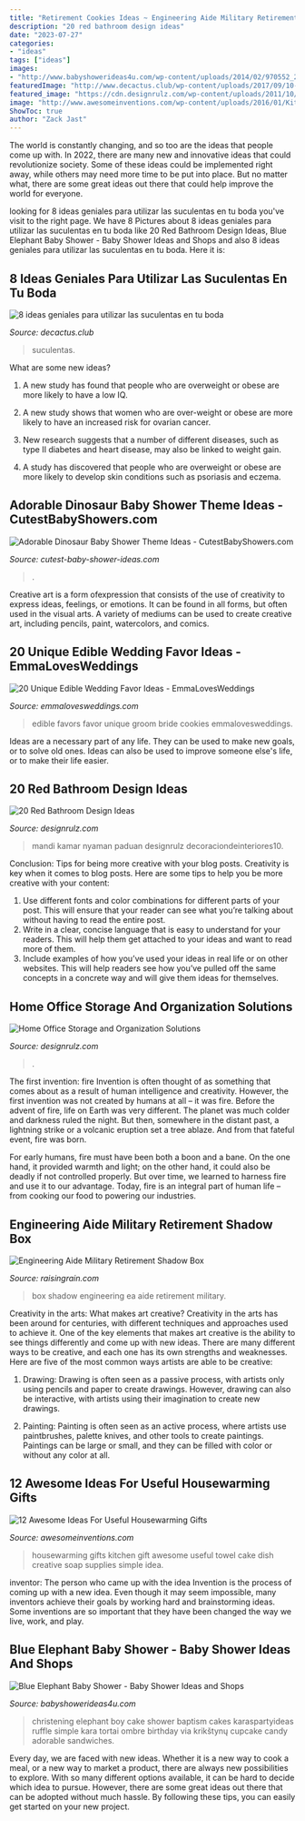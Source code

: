 ```yaml
---
title: "Retirement Cookies Ideas ~ Engineering Aide Military Retirement Shadow Box"
description: "20 red bathroom design ideas"
date: "2023-07-27"
categories:
- "ideas"
tags: ["ideas"]
images:
- "http://www.babyshowerideas4u.com/wp-content/uploads/2014/02/970552_269031876570197_1274620051_n_600x9071.jpg"
featuredImage: "http://www.decactus.club/wp-content/uploads/2017/09/10-Recuerdos-de-suculentas-para-tu-boda-min-683x1024.jpg"
featured_image: "https://cdn.designrulz.com/wp-content/uploads/2011/10/550_101357655.jpg"
image: "http://www.awesomeinventions.com/wp-content/uploads/2016/01/Kitchen-.jpg"
ShowToc: true
author: "Zack Jast"
---
```



The world is constantly changing, and so too are the ideas that people come up with. In 2022, there are many new and innovative ideas that could revolutionize society. Some of these ideas could be implemented right away, while others may need more time to be put into place. But no matter what, there are some great ideas out there that could help improve the world for everyone.

	

		
looking for 8 ideas geniales para utilizar las suculentas en tu boda you've visit to the right page. We have 8 Pictures about 8 ideas geniales para utilizar las suculentas en tu boda like 20 Red Bathroom Design Ideas, Blue Elephant Baby Shower - Baby Shower Ideas and Shops and also 8 ideas geniales para utilizar las suculentas en tu boda. Here it is:
		
    
## 8 Ideas Geniales Para Utilizar Las Suculentas En Tu Boda

<img loading=lazy src="http://www.decactus.club/wp-content/uploads/2017/09/10-Recuerdos-de-suculentas-para-tu-boda-min-683x1024.jpg" onerror="this.onerror=null;this.src='https://tse2.mm.bing.net/th?id=OIP.Tlm---97xZNfzZbKxU_s0AHaLG&amp;pid=15.1';" alt="8 ideas geniales para utilizar las suculentas en tu boda">

_Source: decactus.club_

>suculentas. 

	

What are some new ideas?
1. A new study has found that people who are overweight or obese are more likely to have a low IQ.
2. A new study shows that women who are over-weight or obese are more likely to have an increased risk for ovarian cancer.

3. New research suggests that a number of different diseases, such as type II diabetes and heart disease, may also be linked to weight gain.

4. A study has discovered that people who are overweight or obese are more likely to develop skin conditions such as psoriasis and eczema.

    
## Adorable Dinosaur Baby Shower Theme Ideas - CutestBabyShowers.com

<img loading=lazy src="https://www.cutest-baby-shower-ideas.com/images/dinosaurbabyshowerdecor.jpg" onerror="this.onerror=null;this.src='https://tse1.mm.bing.net/th?id=OIP.B6zo3k43xERcbbo2qeJqugHaJ4&amp;pid=15.1';" alt="Adorable Dinosaur Baby Shower Theme Ideas - CutestBabyShowers.com">

_Source: cutest-baby-shower-ideas.com_

>. 

	

Creative art is a form ofexpression that consists of the use of creativity to express ideas, feelings, or emotions. It can be found in all forms, but often used in the visual arts. A variety of mediums can be used to create creative art, including pencils, paint, watercolors, and comics.

    
## 20 Unique Edible Wedding Favor Ideas - EmmaLovesWeddings

<img loading=lazy src="http://emmalovesweddings.com/wp-content/uploads/2017/10/bride-and-groom-cookies-edible-wedding-favors.jpg" onerror="this.onerror=null;this.src='https://tse4.mm.bing.net/th?id=OIP.VLg_5BjBJNTCGey0NPkEHgHaLH&amp;pid=15.1';" alt="20 Unique Edible Wedding Favor Ideas - EmmaLovesWeddings">

_Source: emmalovesweddings.com_

>edible favors favor unique groom bride cookies emmalovesweddings. 

	

Ideas are a necessary part of any life. They can be used to make new goals, or to solve old ones. Ideas can also be used to improve someone else's life, or to make their life easier.

    
## 20 Red Bathroom Design Ideas

<img loading=lazy src="https://cdn.designrulz.com/wp-content/uploads/2014/10/red-bathroom-design-ideas-designrulz-4.jpg" onerror="this.onerror=null;this.src='https://tse4.mm.bing.net/th?id=OIP.zjS2j_MD34rgSfBSthnKgAHaJ4&amp;pid=15.1';" alt="20 Red Bathroom Design Ideas">

_Source: designrulz.com_

>mandi kamar nyaman paduan designrulz decoraciondeinteriores10. 

	

Conclusion: Tips for being more creative with your blog posts.
Creativity is key when it comes to blog posts. Here are some tips to help you be more creative with your content: 
1. Use different fonts and color combinations for different parts of your post. This will ensure that your reader can see what you’re talking about without having to read the entire post. 
2. Write in a clear, concise language that is easy to understand for your readers. This will help them get attached to your ideas and want to read more of them. 
3. Include examples of how you’ve used your ideas in real life or on other websites. This will help readers see how you’ve pulled off the same concepts in a concrete way and will give them ideas for themselves. 

    
## Home Office Storage And Organization Solutions

<img loading=lazy src="https://cdn.designrulz.com/wp-content/uploads/2011/10/550_101357655.jpg" onerror="this.onerror=null;this.src='https://tse1.mm.bing.net/th?id=OIP.aIrSBJ6M0eZA5U05TXOxzwHaJ4&amp;pid=15.1';" alt="Home Office Storage and Organization Solutions">

_Source: designrulz.com_

>. 

	

The first invention: fire
Invention is often thought of as something that comes about as a result of human intelligence and creativity. However, the first invention was not created by humans at all – it was fire.
Before the advent of fire, life on Earth was very different. The planet was much colder and darkness ruled the night. But then, somewhere in the distant past, a lightning strike or a volcanic eruption set a tree ablaze. And from that fateful event, fire was born.

For early humans, fire must have been both a boon and a bane. On the one hand, it provided warmth and light; on the other hand, it could also be deadly if not controlled properly. But over time, we learned to harness fire and use it to our advantage. Today, fire is an integral part of human life – from cooking our food to powering our industries.

    
## Engineering Aide Military Retirement Shadow Box

<img loading=lazy src="http://www.raisingrain.com/uploads/2/1/2/9/21291404/s276376470948382617_p97_i7_w555.jpeg" onerror="this.onerror=null;this.src='https://tse3.mm.bing.net/th?id=OIP.zVX_9Mbi3vw-5NF1ASYrOwHaMz&amp;pid=15.1';" alt="Engineering Aide Military Retirement Shadow Box">

_Source: raisingrain.com_

>box shadow engineering ea aide retirement military. 

	

Creativity in the arts: What makes art creative?
Creativity in the arts has been around for centuries, with different techniques and approaches used to achieve it. One of the key elements that makes art creative is the ability to see things differently and come up with new ideas. There are many different ways to be creative, and each one has its own strengths and weaknesses. Here are five of the most common ways artists are able to be creative: 
1. Drawing: Drawing is often seen as a passive process, with artists only using pencils and paper to create drawings. However, drawing can also be interactive, with artists using their imagination to create new drawings.

2. Painting: Painting is often seen as an active process, where artists use paintbrushes, palette knives, and other tools to create paintings. Paintings can be large or small, and they can be filled with color or without any color at all.

    
## 12 Awesome Ideas For Useful Housewarming Gifts

<img loading=lazy src="http://www.awesomeinventions.com/wp-content/uploads/2016/01/Kitchen-.jpg" onerror="this.onerror=null;this.src='https://tse2.mm.bing.net/th?id=OIP.4naaWIdExgE1mAXXhPE3iwHaMN&amp;pid=15.1';" alt="12 Awesome Ideas For Useful Housewarming Gifts">

_Source: awesomeinventions.com_

>housewarming gifts kitchen gift awesome useful towel cake dish creative soap supplies simple idea. 

	

inventor: The person who came up with the idea
Invention is the process of coming up with a new idea. Even though it may seem impossible, many inventors achieve their goals by working hard and brainstorming ideas. Some inventions are so important that they have been changed the way we live, work, and play.

    
## Blue Elephant Baby Shower - Baby Shower Ideas And Shops

<img loading=lazy src="http://www.babyshowerideas4u.com/wp-content/uploads/2014/02/970552_269031876570197_1274620051_n_600x9071.jpg" onerror="this.onerror=null;this.src='https://tse3.mm.bing.net/th?id=OIP.s0owTJfVh2xzLpeQVEmQFgHaLM&amp;pid=15.1';" alt="Blue Elephant Baby Shower - Baby Shower Ideas and Shops">

_Source: babyshowerideas4u.com_

>christening elephant boy cake shower baptism cakes karaspartyideas ruffle simple kara tortai ombre birthday via krikštynų cupcake candy adorable sandwiches. 

	

Every day, we are faced with new ideas. Whether it is a new way to cook a meal, or a new way to market a product, there are always new possibilities to explore. With so many different options available, it can be hard to decide which idea to pursue. However, there are some great ideas out there that can be adopted without much hassle. By following these tips, you can easily get started on your new project.

